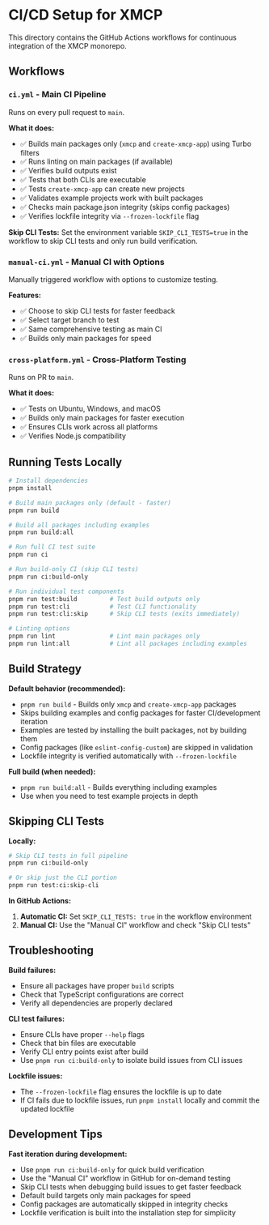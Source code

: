 # CI/CD Setup for XMCP

This directory contains the GitHub Actions workflows for continuous integration of the XMCP monorepo.

## Workflows

### `ci.yml` - Main CI Pipeline

Runs on every pull request to `main`.

**What it does:**

- ✅ Builds main packages only (`xmcp` and `create-xmcp-app`) using Turbo filters
- ✅ Runs linting on main packages (if available)
- ✅ Verifies build outputs exist
- ✅ Tests that both CLIs are executable
- ✅ Tests `create-xmcp-app` can create new projects
- ✅ Validates example projects work with built packages
- ✅ Checks main package.json integrity (skips config packages)
- ✅ Verifies lockfile integrity via `--frozen-lockfile` flag

**Skip CLI Tests:**
Set the environment variable `SKIP_CLI_TESTS=true` in the workflow to skip CLI tests and only run build verification.

### `manual-ci.yml` - Manual CI with Options

Manually triggered workflow with options to customize testing.

**Features:**

- ✅ Choose to skip CLI tests for faster feedback
- ✅ Select target branch to test
- ✅ Same comprehensive testing as main CI
- ✅ Builds only main packages for speed

### `cross-platform.yml` - Cross-Platform Testing

Runs on PR to `main`.

**What it does:**

- ✅ Tests on Ubuntu, Windows, and macOS
- ✅ Builds only main packages for faster execution
- ✅ Ensures CLIs work across all platforms
- ✅ Verifies Node.js compatibility

## Running Tests Locally

```bash
# Install dependencies
pnpm install

# Build main packages only (default - faster)
pnpm run build

# Build all packages including examples
pnpm run build:all

# Run full CI test suite
pnpm run ci

# Run build-only CI (skip CLI tests)
pnpm run ci:build-only

# Run individual test components
pnpm run test:build         # Test build outputs only
pnpm run test:cli           # Test CLI functionality
pnpm run test:cli:skip      # Skip CLI tests (exits immediately)

# Linting options
pnpm run lint               # Lint main packages only
pnpm run lint:all           # Lint all packages including examples
```

## Build Strategy

**Default behavior (recommended):**

- `pnpm run build` - Builds only `xmcp` and `create-xmcp-app` packages
- Skips building examples and config packages for faster CI/development iteration
- Examples are tested by installing the built packages, not by building them
- Config packages (like `eslint-config-custom`) are skipped in validation
- Lockfile integrity is verified automatically with `--frozen-lockfile`

**Full build (when needed):**

- `pnpm run build:all` - Builds everything including examples
- Use when you need to test example projects in depth

## Skipping CLI Tests

**Locally:**

```bash
# Skip CLI tests in full pipeline
pnpm run ci:build-only

# Or skip just the CLI portion
pnpm run test:ci:skip-cli
```

**In GitHub Actions:**

1. **Automatic CI:** Set `SKIP_CLI_TESTS: true` in the workflow environment
2. **Manual CI:** Use the "Manual CI" workflow and check "Skip CLI tests"

## Troubleshooting

**Build failures:**

- Ensure all packages have proper `build` scripts
- Check that TypeScript configurations are correct
- Verify all dependencies are properly declared

**CLI test failures:**

- Ensure CLIs have proper `--help` flags
- Check that bin files are executable
- Verify CLI entry points exist after build
- Use `pnpm run ci:build-only` to isolate build issues from CLI issues

**Lockfile issues:**

- The `--frozen-lockfile` flag ensures the lockfile is up to date
- If CI fails due to lockfile issues, run `pnpm install` locally and commit the updated lockfile

## Development Tips

**Fast iteration during development:**

- Use `pnpm run ci:build-only` for quick build verification
- Use the "Manual CI" workflow in GitHub for on-demand testing
- Skip CLI tests when debugging build issues to get faster feedback
- Default build targets only main packages for speed
- Config packages are automatically skipped in integrity checks
- Lockfile verification is built into the installation step for simplicity
